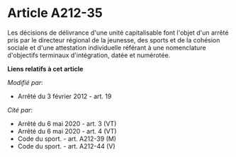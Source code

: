 # Article A212-35

Les  décisions de délivrance d'une unité capitalisable font l'objet d'un  arrêté pris par le directeur régional de la
jeunesse, des sports et de  la cohésion sociale et d'une attestation individuelle référant à une  nomenclature d'objectifs
terminaux d'intégration, datée et numérotée.

**Liens relatifs à cet article**

_Modifié par_:

  - Arrêté du 3 février 2012 - art. 19

_Cité par_:

  - Arrêté du 6 mai 2020 - art. 3 (VT)
  - Arrêté du 6 mai 2020 - art. 4 (VT)
  - Code du sport. - art. A212-39 (M)
  - Code du sport. - art. A212-44 (V)
